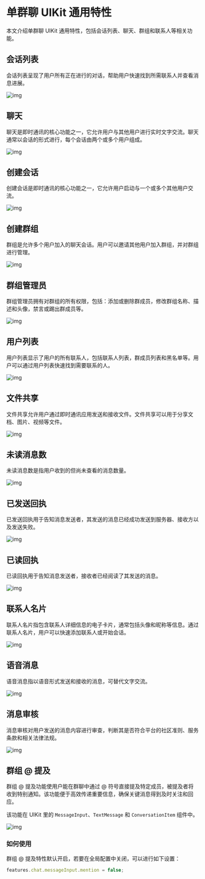 # 单群聊 UIKit 通用特性

本文介绍单群聊 UIKit 通用特性，包括会话列表、聊天、群组和联系人等相关功能。

<Toc />

## 会话列表

会话列表呈现了用户所有正在进行的对话，帮助用户快速找到所需联系人并查看消息进展。

![img](/images/uikit/chatuikit/feature/web/common/conversation_list.png)

## 聊天	

聊天是即时通讯的核心功能之一，它允许用户与其他用户进行实时文字交流。聊天通常以会话的形式进行，每个会话由两个或多个用户组成。

![img](/images/uikit/chatuikit/feature/web/common/chat.png) 

## 创建会话

创建会话是即时通讯的核心功能之一，它允许用户启动与一个或多个其他用户交流。

![img](/images/uikit/chatuikit/feature/web/common/conversation_create.png)

## 创建群组	

群组是允许多个用户加入的聊天会话。用户可以邀请其他用户加入群组，并对群组进行管理。

![img](/images/uikit/chatuikit/feature/web/common/group_create.png)

## 群组管理员	

群组管理员拥有对群组的所有权限，包括：添加或删除群成员，修改群组名称、描述和头像，禁言或踢出群成员等。

![img](/images/uikit/chatuikit/feature/web/common/group_admin.png) 

## 用户列表	

用户列表显示了用户的所有联系人，包括联系人列表，群成员列表和黑名单等。用户可以通过用户列表快速找到需要联系的人。

![img](/images/uikit/chatuikit/feature/web/common/user_list.png) 

## 文件共享	

文件共享允许用户通过即时通讯应用发送和接收文件。文件共享可以用于分享文档、图片、视频等文件。

![img](/images/uikit/chatuikit/feature/web/common/file_share.png) 

## 未读消息数	

未读消息数是指用户收到的但尚未查看的消息数量。

![img](/images/uikit/chatuikit/feature/web/common/message_unread_count.png) 

## 已发送回执	

已发送回执用于告知消息发送者，其发送的消息已经成功发送到服务器、接收方以及发送失败。

![img](/images/uikit/chatuikit/feature/web/common/message_delivery_receipt.png) 

## 已读回执

已读回执用于告知消息发送者，接收者已经阅读了其发送的消息。

![img](/images/uikit/chatuikit/feature/web/common/message_read_receipt.png) 

## 联系人名片	

联系人名片指包含联系人详细信息的电子卡片，通常包括头像和昵称等信息。通过联系人名片，用户可以快速添加联系人或开始会话。

![img](/images/uikit/chatuikit/feature/web/common/contact_namecard.png) 

## 语音消息

语音消息指以语音形式发送和接收的消息，可替代文字交流。

![img](/images/uikit/chatuikit/feature/web/common/message_audio.png) 

## 消息审核

消息审核对用户发送的消息内容进行审查，判断其是否符合平台的社区准则、服务条款和相关法律法规。

![img](/images/uikit/chatuikit/feature/web/common/message_report.png) 

## 群组 @ 提及

群组 @ 提及功能使用户能在群聊中通过 @ 符号直接提及特定成员，被提及者将收到特别通知。该功能便于高效传递重要信息，确保关键消息得到及时关注和回应。

该功能在 UIKit 里的 `MessageInput`、`TextMessage` 和 `ConversationItem` 组件中。

![img](/images/uikit/chatuikit/feature/web/common/group_@.png) 

### 如何使用

群组 @ 提及特性默认开启，若要在全局配置中关闭，可以进行如下设置：

```jsx
features.chat.messageInput.mention = false;
```
